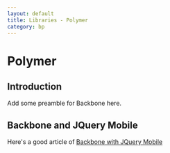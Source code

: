 ```yaml
---
layout: default
title: Libraries - Polymer
category: bp
---
```


# Polymer

## Introduction
Add some preamble for Backbone here.

## Backbone and JQuery Mobile
Here's a good article of [Backbone with JQuery Mobile](http://coenraets.org/blog/2012/03/using-backbone-js-with-jquery-mobile/)
